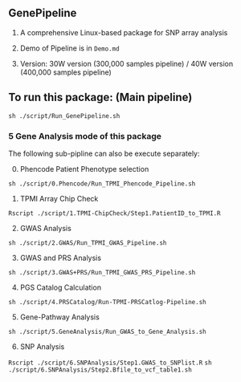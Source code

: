 ## GenePipeline

1. A comprehensive Linux-based package for SNP array analysis

2. Demo of Pipeline is in `Demo.md`

3. Version: 30W version (300,000 samples pipeline) / 40W version (400,000 samples pipeline)
  
## To run this package: (Main pipeline)

`sh ./script/Run_GenePipeline.sh`

### 5 Gene Analysis mode of this package

The following sub-pipline can also be execute separately:

0. Phencode Patient Phenotype selection

`sh ./script/0.Phencode/Run_TPMI_Phencode_Pipeline.sh`

1. TPMI Array Chip Check

`Rscript ./script/1.TPMI-ChipCheck/Step1.PatientID_to_TPMI.R`

2. GWAS Analysis

`sh ./script/2.GWAS/Run_TPMI_GWAS_Pipeline.sh`

3. GWAS and PRS Analysis

`sh ./script/3.GWAS+PRS/Run_TPMI_GWAS_PRS_Pipeline.sh`

4. PGS Catalog Calculation

`sh ./script/4.PRSCatalog/Run-TPMI-PRSCatlog-Pipeline.sh`

5. Gene-Pathway Analysis

`sh ./script/5.GeneAnalysis/Run_GWAS_to_Gene_Analysis.sh`

6. SNP Analysis

`Rscript ./script/6.SNPAnalysis/Step1.GWAS_to_SNPlist.R`
`sh ./script/6.SNPAnalysis/Step2.Bfile_to_vcf_table1.sh`
